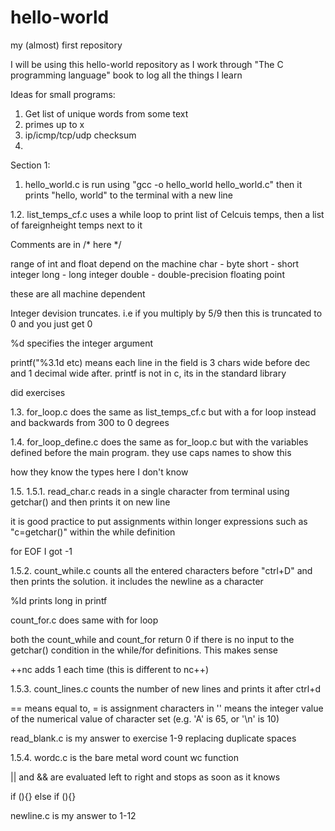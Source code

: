 # hello-world
my (almost) first repository

I will be using this hello-world repository as I work through "The C programming language" book to log all the things I learn

Ideas for small programs:
1. Get list of unique words from some text
2. primes up to x
3. ip/icmp/tcp/udp checksum
4. 


Section 1:

1. hello_world.c is run using "gcc -o hello_world hello_world.c" then it prints "hello, world" to the terminal with a new line

1.2. list_temps_cf.c uses a while loop to print list of Celcuis temps, then a list of fareignheight temps next to it

Comments are in /* here */

range of int and float depend on the machine
char - byte
short - short integer
long - long integer
double - double-precision floating point

these are all machine dependent

Integer devision truncates. i.e if you multiply by 5/9 then this is truncated to 0 and you just get 0

%d specifies the integer argument

printf("%3.1d etc) means each line in the field is 3 chars wide before dec and 1 decimal wide after. printf is not in c, its in the standard library

did exercises

1.3. for_loop.c does the same as list_temps_cf.c but with a for loop instead and backwards from 300 to 0 degrees

1.4. for_loop_define.c does the same as for_loop.c but with the variables defined before the main program. they use caps names to show this

how they know the types here I don't know

1.5. 
1.5.1. read_char.c reads in a single character from terminal using getchar() and then prints it on new line

it is good practice to put assignments within longer expressions such as "c=getchar()" within the while definition

for EOF I got -1

1.5.2. count_while.c counts all the entered characters before "ctrl+D" and then prints the solution. it includes the newline as a character 

%ld prints long in printf

count_for.c does same with for loop

both the count_while and count_for return 0 if there is no input to the getchar() condition in the while/for definitions. This makes sense

++nc adds 1 each time (this is different to nc++)

1.5.3. count_lines.c counts the number of new lines and prints it after ctrl+d

== means equal to, = is assignment
characters in '' means the integer value of the numerical value of character set (e.g. 'A' is 65, or '\n' is 10)

read_blank.c is my answer to exercise 1-9 replacing duplicate spaces

1.5.4. wordc.c is the bare metal word count wc function

|| and && are evaluated left to right and stops as soon as it knows

if (){}
else if (){}

newline.c is my answer to 1-12
